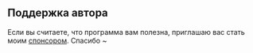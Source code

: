 ## Поддержка автора

Если вы считаете, что программа вам полезна, приглашаю вас стать моим [спонсором](https://patreon.com/HIllya51). Спасибо ~